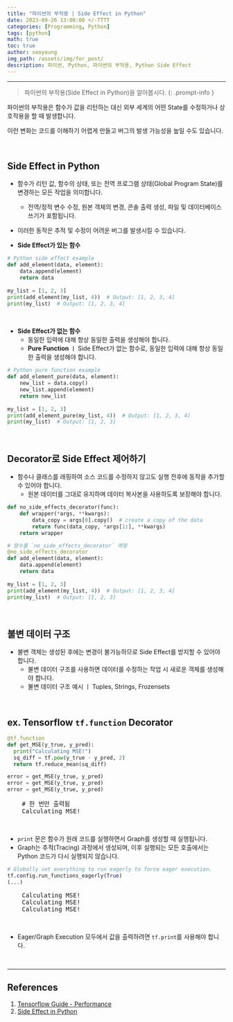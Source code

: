 ```yaml
---
title: "파이썬의 부작용 | Side Effect in Python"
date: 2023-09-26 13:00:00 +/-TTTT
categories: [Programming, Python]
tags: [python]
math: true
toc: true
author: seoyoung
img_path: /assets/img/for_post/
description: 파이썬, Python, 파이썬의 부작용, Python Side Effect
---
```



------------------------

> 파이썬의 부작용(Side Effect in Python)을 알아봅시다.
{: .prompt-info }

파이썬의 부작용은 함수가 값을 리턴하는 대신 외부 세계의 어떤 State를 수정하거나 상호작용을 할 때 발생합니다.

이런 변화는 코드를 이해하기 어렵게 만들고 버그의 발생 가능성을 높일 수도 있습니다. 

&nbsp;
&nbsp;
&nbsp;

## **Side Effect in Python**
- 함수가 리턴 값, 함수의 상태, 또는 전역 프로그램 상태(Global Program State)를 변경하는 모든 작업을 의미합니다.
  - 전역/정적 변수 수정, 원본 객체의 변경, 콘솔 출력 생성, 파일 및 데이터베이스 쓰기가 포함됩니다.
- 이러한 동작은 추적 및 수정이 어려운 버그를 발생시킬 수 있습니다.

- **Side Effect가 있는 함수**

```python
# Python side effect example
def add_element(data, element):
    data.append(element)
    return data
 
my_list = [1, 2, 3]
print(add_element(my_list, 4))  # Output: [1, 2, 3, 4]
print(my_list)  # Output: [1, 2, 3, 4]
```

&nbsp;
&nbsp;
&nbsp;


- **Side Effect가 없는 함수**
  - 동일한 입력에 대해 항상 동일한 출력을 생성해야 합니다.
  - **Pure Function** ㅣ Side Effect가 없는 함수로, 동일한 입력에 대해 항상 동일한 출력을 생성해야 합니다.

```python
# Python pure function example
def add_element_pure(data, element):
    new_list = data.copy()
    new_list.append(element)
    return new_list
 
my_list = [1, 2, 3]
print(add_element_pure(my_list, 4))  # Output: [1, 2, 3, 4]
print(my_list)  # Output: [1, 2, 3]
```

&nbsp;
&nbsp;
&nbsp;


## **Decorator로 Side Effect 제어하기**
- 함수나 클래스를 래핑하여 소스 코드를 수정하지 않고도 실행 전후에 동작을 추가할 수 있어야 합니다.
  - 원본 데이터를 그대로 유지하며 데이터 복사본을 사용하도록 보장해야 합니다.

```python
def no_side_effects_decorator(func):
    def wrapper(*args, **kwargs):
        data_copy = args[0].copy()  # create a copy of the data
        return func(data_copy, *args[1:], **kwargs)
    return wrapper

# 함수를 `no_side_effects_decorator` 래핑
@no_side_effects_decorator
def add_element(data, element):
    data.append(element)
    return data
 
my_list = [1, 2, 3]
print(add_element(my_list, 4))  # Output: [1, 2, 3, 4]
print(my_list)  # Output: [1, 2, 3]
```

&nbsp;
&nbsp;
&nbsp;

## **불변 데이터 구조**
- 불변 객체는 생성된 후에는 변경이 불가능하므로 Side Effect를 방지할 수 있어야 합니다.
  - 불변 데이터 구조를 사용하면 데이터를 수정하는 작업 시 새로운 객체를 생성해야 합니다.
  - 불변 데이터 구조 예시 ㅣ Tuples, Strings, Frozensets

&nbsp;
&nbsp;
&nbsp;

## ex. Tensorflow `tf.function` Decorator

```python
@tf.function
def get_MSE(y_true, y_pred):
  print("Calculating MSE!")
  sq_diff = tf.pow(y_true - y_pred, 2)
  return tf.reduce_mean(sq_diff)

error = get_MSE(y_true, y_pred)
error = get_MSE(y_true, y_pred)
error = get_MSE(y_true, y_pred)
```

<pre>
    # 한 번만 출력됨
    Calculating MSE!
</pre>

&nbsp;
&nbsp;
&nbsp;

- `print` 문은 함수가 원래 코드를 실행하면서 Graph를 생성할 때 실행됩니다.
- Graph는 추적(Tracing) 과정에서 생성되며, 이후 실행되는 모든 호출에서는 Python 코드가 다시 실행되지 않습니다.

```python
# Globally set everything to run eagerly to force eager execution.
tf.config.run_functions_eagerly(True)
(...)
```

<pre>
    Calculating MSE!
    Calculating MSE!
    Calculating MSE!
</pre>

&nbsp;
&nbsp;
&nbsp;

- Eager/Graph Execution 모두에서 값을 출력하려면 `tf.print`를 사용해야 합니다.


&nbsp;
&nbsp;
&nbsp;


---------------
## References
1. [Tensorflow Guide - Performance](https://www.tensorflow.org/guide/)
2. [Side Effect in Python](https://ecoagi.ai/topics/Python/side-effect-in-python)

